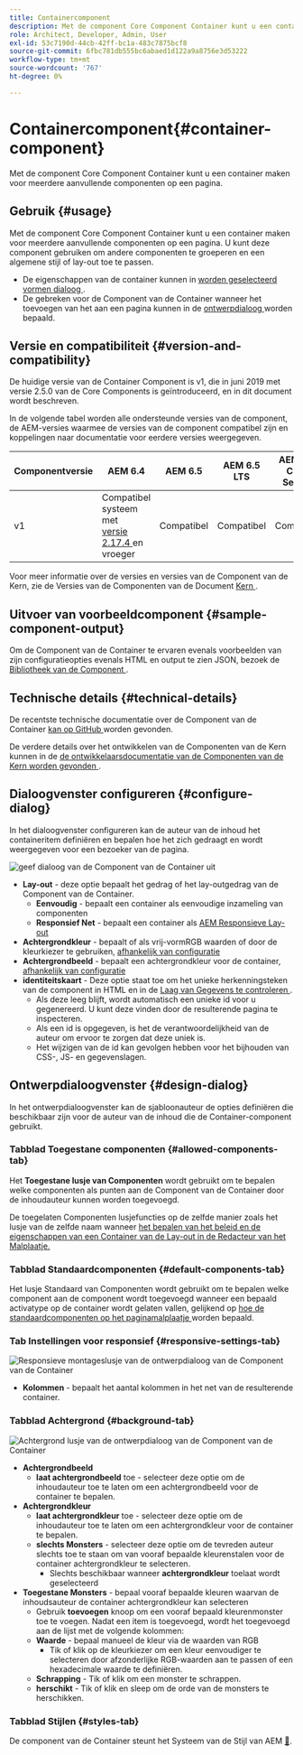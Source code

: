 ```yaml
---
title: Containercomponent
description: Met de component Core Component Container kunt u een container maken voor meerdere aanvullende componenten op een pagina.
role: Architect, Developer, Admin, User
exl-id: 53c7190d-44cb-42ff-bc1a-483c7875bcf8
source-git-commit: 6fbc781db555bc6abaed1d122a9a8756e3d53222
workflow-type: tm+mt
source-wordcount: '767'
ht-degree: 0%

---
```


# Containercomponent{#container-component}

Met de component Core Component Container kunt u een container maken voor meerdere aanvullende componenten op een pagina.

## Gebruik {#usage}

Met de component Core Component Container kunt u een container maken voor meerdere aanvullende componenten op een pagina. U kunt deze component gebruiken om andere componenten te groeperen en een algemene stijl of lay-out toe te passen.

* De eigenschappen van de container kunnen in [ worden geselecteerd vormen dialoog ](#configure-dialog).
* De gebreken voor de Component van de Container wanneer het toevoegen van het aan een pagina kunnen in de [ ontwerpdialoog ](#design-dialog) worden bepaald.

## Versie en compatibiliteit {#version-and-compatibility}

De huidige versie van de Container Component is v1, die in juni 2019 met versie 2.5.0 van de Core Components is geïntroduceerd, en in dit document wordt beschreven.

In de volgende tabel worden alle ondersteunde versies van de component, de AEM-versies waarmee de versies van de component compatibel zijn en koppelingen naar documentatie voor eerdere versies weergegeven.

| Componentversie | AEM 6.4 | AEM 6.5 | AEM 6.5 LTS | AEM as a Cloud Service |
|--- |--- |---|---|---|
| v1 | Compatibel systeem met <br>[ versie 2.17.4 ](/help/versions.md) en vroeger | Compatibel | Compatibel | Compatibel |

Voor meer informatie over de versies en versies van de Component van de Kern, zie de Versies van de Componenten van de Document [ Kern ](/help/versions.md).

## Uitvoer van voorbeeldcomponent {#sample-component-output}

Om de Component van de Container te ervaren evenals voorbeelden van zijn configuratieopties evenals HTML en output te zien JSON, bezoek de [ Bibliotheek van de Component ](https://adobe.com/go/aem_cmp_library_container).

## Technische details {#technical-details}

De recentste technische documentatie over de Component van de Container [ kan op GitHub ](https://adobe.com/go/aem_cmp_tech_container_v1) worden gevonden.

De verdere details over het ontwikkelen van de Componenten van de Kern kunnen in de [ de ontwikkelaarsdocumentatie van de Componenten van de Kern worden gevonden ](/help/developing/overview.md).

## Dialoogvenster configureren {#configure-dialog}

In het dialoogvenster configureren kan de auteur van de inhoud het containeritem definiëren en bepalen hoe het zich gedraagt en wordt weergegeven voor een bezoeker van de pagina.

![ geef dialoog van de Component van de Container uit ](/help/assets/container-edit.png)

* **Lay-out** - deze optie bepaalt het gedrag of het lay-outgedrag van de Component van de Container.
   * **Eenvoudig** - bepaalt een container als eenvoudige inzameling van componenten
   * **Responsief Net** - bepaalt een container als [ AEM Responsieve Lay-out ](https://experienceleague.adobe.com/docs/experience-manager-cloud-service/sites/authoring/features/responsive-layout.html)
* **Achtergrondkleur** - bepaalt of als vrij-vormRGB waarden of door de kleurkiezer te gebruiken, [ afhankelijk van configuratie ](#background-tab)
* **Achtergrondbeeld** - bepaalt een achtergrondkleur voor de container, [ afhankelijk van configuratie ](#background-tab)
* **identiteitskaart** - Deze optie staat toe om het unieke herkenningsteken van de component in HTML en in de [ Laag van Gegevens te controleren ](/help/developing/data-layer/overview.md).
   * Als deze leeg blijft, wordt automatisch een unieke id voor u gegenereerd. U kunt deze vinden door de resulterende pagina te inspecteren.
   * Als een id is opgegeven, is het de verantwoordelijkheid van de auteur om ervoor te zorgen dat deze uniek is.
   * Het wijzigen van de id kan gevolgen hebben voor het bijhouden van CSS-, JS- en gegevenslagen.

## Ontwerpdialoogvenster {#design-dialog}

In het ontwerpdialoogvenster kan de sjabloonauteur de opties definiëren die beschikbaar zijn voor de auteur van de inhoud die de Container-component gebruikt.

### Tabblad Toegestane componenten {#allowed-components-tab}

Het **Toegestane lusje van Componenten** wordt gebruikt om te bepalen welke componenten als punten aan de Component van de Container door de inhoudauteur kunnen worden toegevoegd.

De toegelaten Componenten lusjefuncties op de zelfde manier zoals het lusje van de zelfde naam wanneer [ het bepalen van het beleid en de eigenschappen van een Container van de Lay-out in de Redacteur van het Malplaatje.](https://experienceleague.adobe.com/docs/experience-manager-cloud-service/sites/authoring/features/templates.html)

### Tabblad Standaardcomponenten {#default-components-tab}

Het lusje Standaard van Componenten wordt gebruikt om te bepalen welke component aan de component wordt toegevoegd wanneer een bepaald activatype op de container wordt gelaten vallen, gelijkend op [ hoe de standaardcomponenten op het paginamalplaatje ](https://experienceleague.adobe.com/docs/experience-manager-cloud-service/sites/authoring/features/templates.html) worden bepaald.

### Tab Instellingen voor responsief {#responsive-settings-tab}

![ Responsieve montageslusje van de ontwerpdialoog van de Component van de Container ](/help/assets/container-design-responsive.png)

* **Kolommen** - bepaalt het aantal kolommen in het net van de resulterende container.

### Tabblad Achtergrond {#background-tab}

![ Achtergrond lusje van de ontwerpdialoog van de Component van de Container ](/help/assets/container-design-background.png)

* **Achtergrondbeeld**
   * **laat achtergrondbeeld** toe - selecteer deze optie om de inhoudauteur toe te laten om een achtergrondbeeld voor de container te bepalen.
* **Achtergrondkleur**
   * **laat achtergrondkleur** toe - selecteer deze optie om de inhoudauteur toe te laten om een achtergrondkleur voor de container te bepalen.
   * **slechts Monsters** - selecteer deze optie om de tevreden auteur slechts toe te staan om van vooraf bepaalde kleurenstalen voor de container achtergrondkleur te selecteren.
      * Slechts beschikbaar wanneer **achtergrondkleur** toelaat wordt geselecteerd
* **Toegestane Monsters** - bepaal vooraf bepaalde kleuren waarvan de inhoudsauteur de container achtergrondkleur kan selecteren
   * Gebruik **toevoegen** knoop om een vooraf bepaald kleurenmonster toe te voegen. Nadat een item is toegevoegd, wordt het toegevoegd aan de lijst met de volgende kolommen:
   * **Waarde** - bepaal manueel de kleur via de waarden van RGB
      * Tik of klik op de kleurkiezer om een kleur eenvoudiger te selecteren door afzonderlijke RGB-waarden aan te passen of een hexadecimale waarde te definiëren.
   * **Schrapping** - Tik of klik om een monster te schrappen.
   * **herschikt** - Tik of klik en sleep om de orde van de monsters te herschikken.

### Tabblad Stijlen {#styles-tab}

De component van de Container steunt het Systeem van de Stijl van AEM [&#128279;](/help/get-started/authoring.md#component-styling).
